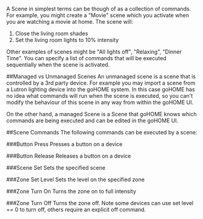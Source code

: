 A Scene in simplest terms can be though of as a collection of commands.  For example, you might create a "Movie" scene which you activate when you are watching a movie at home.  The scene will:
  1. Close the living room shades
  2. Set the living room lights to 10% intensity
  
Other examples of scenes might be "All lights off", "Relaxing", "Dinner Time".  You can specify a list of commands that will be executed sequentially when the scene is activated.

##Managed vs Unmanaged Scenes
An unmanaged scene is a scene that is controlled by a 3rd party device.  For example you may import a scene from a Lutron lighting device into the goHOME system.  In this case goHOME has no idea what commands will run when the scene is executed, so you can't modify the behaviour of this scene in any way from within the goHOME UI. 

On the other hand, a managed Scene is a Scene that goHOME knows which commands are being executed and can be edited in the goHOME UI.

##Scene Commands
The following commands can be executed by a scene:

###Button Press
Presses a button on a device

###Button Release
Releases a button on a device

###Scene Set
Sets the specified scene

###Zone Set Level
Sets the level on the specified zone

###Zone Turn On
Turns the zone on to full intensity

###Zone Turn Off
Turns the zone off. Note some devices can use set level == 0 to turn off, others require an explicit off command.

